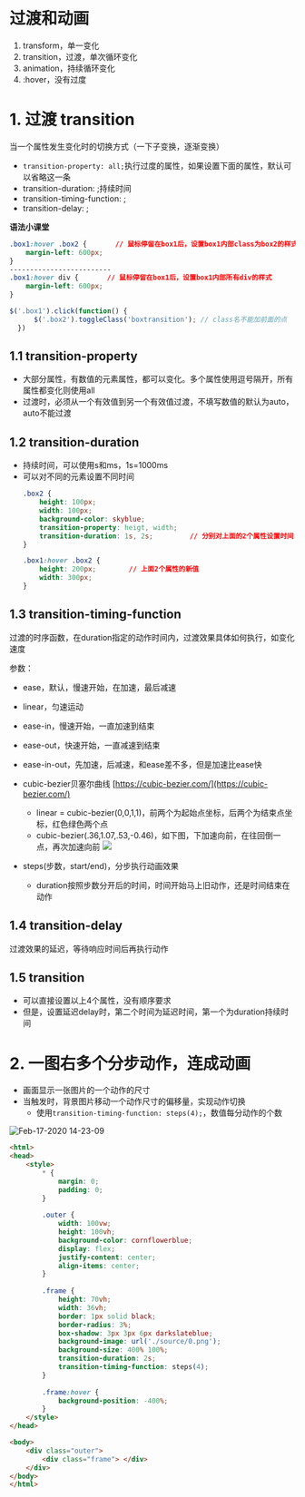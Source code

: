 # 过渡和动画
1. transform，单一变化
2. transition，过渡，单次循环变化
3. animation，持续循环变化
4. :hover，没有过度

# 1. 过渡 transition
当一个属性发生变化时的切换方式（一下子变换，逐渐变换）

- `transition-property: all;`执行过度的属性，如果设置下面的属性，默认可以省略这一条
- transition-duration: ;持续时间
- transition-timing-function: ;
- transition-delay: ;

**语法小课堂**
```css
.box1:hover .box2 {       // 鼠标停留在box1后，设置box1内部class为box2的样式
    margin-left: 600px;
}
-------------------------
.box1:hover div {       // 鼠标停留在box1后，设置box1内部所有div的样式
    margin-left: 600px;
}
```

```javascript
$('.box1').click(function() {
      $('.box2').toggleClass('boxtransition'); // class名不能加前面的点
  })
```

## 1.1 transition-property
- 大部分属性，有数值的元素属性，都可以变化。多个属性使用逗号隔开，所有属性都变化则使用all
- 过渡时，必须从一个有效值到另一个有效值过渡，不填写数值的默认为auto，auto不能过渡

## 1.2 transition-duration
- 持续时间，可以使用s和ms，1s=1000ms
- 可以对不同的元素设置不同时间
    ```css
    .box2 {
        height: 100px;
        width: 100px;
        background-color: skyblue;
        transition-property: heigt, width;  
        transition-duration: 1s, 2s;         // 分别对上面的2个属性设置时间   
    }

    .box1:hover .box2 {
        height: 200px;        // 上面2个属性的新值
        width: 300px;
    }
    ```
    
## 1.3 transition-timing-function
过渡的时序函数，在duration指定的动作时间内，过渡效果具体如何执行，如变化速度

参数：
- ease，默认，慢速开始，在加速，最后减速
- linear，匀速运动
- ease-in，慢速开始，一直加速到结束
- ease-out，快速开始，一直减速到结束
- ease-in-out，先加速，后减速，和ease差不多，但是加速比ease快
- cubic-bezier贝塞尔曲线 [https://cubic-bezier.com/](https://cubic-bezier.com/)
    - linear = cubic-bezier(0,0,1,1)，前两个为起始点坐标，后两个为结束点坐标，红色绿色两个点
    - cubic-bezier(.36,1.07,.53,-0.46)，如下图，下加速向前，在往回倒一点，再次加速向前
    ![](https://user-images.githubusercontent.com/26485327/74625124-2d8e7600-5186-11ea-9fe1-51685f2a8404.png)

- steps(步数，start/end)，分步执行动画效果
    - duration按照步数分开后的时间，时间开始马上旧动作，还是时间结束在动作
    
## 1.4 transition-delay
过渡效果的延迟，等待响应时间后再执行动作
    
    
## 1.5 transition
- 可以直接设置以上4个属性，没有顺序要求
- 但是，设置延迟delay时，第二个时间为延迟时间，第一个为duration持续时间
    
    
    
# 2. 一图右多个分步动作，连成动画
- 画面显示一张图片的一个动作的尺寸
- 当触发时，背景图片移动一个动作尺寸的偏移量，实现动作切换
    - 使用`transition-timing-function: steps(4);`，数值每分动作的个数

![Feb-17-2020 14-23-09](https://user-images.githubusercontent.com/26485327/74628613-11440680-5191-11ea-82ac-37a0bda88568.gif)

```html
<html>
<head>
    <style>
        * {
            margin: 0;
            padding: 0;
        }
        
        .outer {
            width: 100vw;
            height: 100vh;
            background-color: cornflowerblue;
            display: flex;
            justify-content: center;
            align-items: center;
        }
        
        .frame {
            height: 70vh;
            width: 36vh;
            border: 1px solid black;
            border-radius: 3%;
            box-shadow: 3px 3px 6px darkslateblue;
            background-image: url('./source/0.png');
            background-size: 400% 100%;
            transition-duration: 2s;
            transition-timing-function: steps(4);
        }
        
        .frame:hover {
            background-position: -400%;
        }
    </style>
</head>

<body>
    <div class="outer">
        <div class="frame"> </div>
    </div>
</body>
</html>
```












